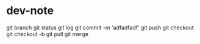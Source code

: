 # dev-note
git branch
git status
git log
git commit -m 'adfadfadf'
git push
git checkout <branch>
git checkout -b <branch>
git pull
git merge <branch>
